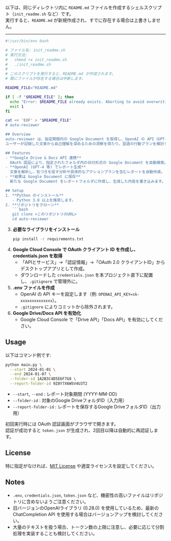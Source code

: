 以下は、同じディレクトリ内に `README.md` ファイルを作成するシェルスクリプト（`init_readme.sh` など）です。  
実行すると、`README.md` が新規作成され、すでに存在する場合は上書きしません。

---

```bash
#!/usr/bin/env bash

# ファイル名: init_readme.sh
# 実行方法:
#   chmod +x init_readme.sh
#   ./init_readme.sh
#
# このスクリプトを実行すると、README.md が作成されます。
# 既にファイルが存在する場合は中断します。

README_FILE="README.md"

if [ -f "$README_FILE" ]; then
  echo "Error: $README_FILE already exists. Aborting to avoid overwriting."
  exit 1
fi

cat << 'EOF' > "$README_FILE"
# auto-reviewer

## Overview
auto-reviewer は、指定期間内の Google Document を取得し、OpenAI の API（GPT-4 等）を使用してレポートを生成する CLI ツールです。  
ユーザーが記録した文章から自己理解を深めるための洞察を得たり、翌週の行動プランを検討するのに役立ちます。

## Features
- **Google Drive & Docs API 連携**  
  OAuth 認証により、指定されたフォルダ内の日付形式の Google Document を自動検索。
- **OpenAI (GPT-4 等) でレポート生成**  
  文章を解析し、気づきを促す分析や具体的なアクションプランを含むレポートを自動作成。
- **結果は Google Document に保存**  
  新たな Google Document をレポートフォルダに作成し、生成した内容を書き込みます。

## Setup
1. **Python のインストール**  
   - Python 3.8 以上を推奨します。
2. **リポジトリをクローン**  
   ```bash
   git clone <このリポジトリのURL>
   cd auto-reviewer
   ```
3. **必要なライブラリをインストール**  
   ```bash
   pip install -r requirements.txt
   ```
4. **Google Cloud Console で OAuth クライアント ID を作成し、credentials.json を取得**  
   - 「APIとサービス」→「認証情報」→「OAuth 2.0 クライアントID」からデスクトップアプリとして作成。
   - ダウンロードした `credentials.json` を本プロジェクト直下に配置し、`.gitignore` で管理外に。
5. **.env ファイルを作成**  
   - OpenAI の API キーを設定します（例: `OPENAI_API_KEY=sk-xxxxxxxxxxxxxx`）。  
   - `.gitignore` によりコミットから除外されます。
6. **Google Drive/Docs API を有効化**  
   - Google Cloud Console で「Drive API」「Docs API」を有効にしてください。

## Usage
以下はコマンド例です:
```bash
python main.py \
  --start 2024-01-01 \
  --end 2024-01-07 \
  --folder-id 1A2B3C4D5E6F7G8 \
  --report-folder-id 9Z8Y7X6W5V4U3T2
```
- `--start`, `--end` : レポート対象期間 (YYYY-MM-DD)
- `--folder-id` : 対象のGoogle DriveフォルダID（入力用）
- `--report-folder-id` : レポートを保存するGoogle DriveフォルダID（出力用）

初回実行時には OAuth 認証画面がブラウザで開きます。  
認証が成功すると `token.json` が生成され、2回目以降は自動的に再認証します。

## License
特に指定がなければ、[MIT License](LICENSE) や適宜ライセンスを設定してください。

## Notes
- `.env`, `credentials.json`, `token.json` など、機密性の高いファイルはリポジトリに含めないようご注意ください。
- 旧バージョンのOpenAIライブラリ (0.28.0) を使用しているため、最新の ChatCompletion API を使用する場合はバージョンアップを検討してください。
- 大量のテキストを扱う場合、トークン数の上限に注意し、必要に応じて分割処理を実装することも検討してください。